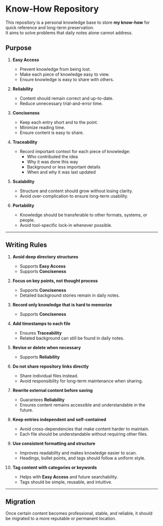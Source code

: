 # Know-How Repository

This repository is a personal knowledge base to store **my know-how** for quick reference and long-term preservation.  
It aims to solve problems that daily notes alone cannot address.

## Purpose

1. **Easy Access**
    - Prevent knowledge from being lost.
    - Make each piece of knowledge easy to view.
    - Ensure knowledge is easy to share with others.
        
2. **Reliability**
    - Content should remain correct and up-to-date.
    - Reduce unnecessary trial-and-error time.
        
3. **Conciseness**
    - Keep each entry short and to the point.
    - Minimize reading time.
    - Ensure content is easy to share.
        
4. **Traceability**
    - Record important context for each piece of knowledge:
        - Who contributed the idea
        - Why it was done this way
        - Background or less important details
        - When and why it was last updated
            
5. **Scalability**
    - Structure and content should grow without losing clarity.
    - Avoid over-complication to ensure long-term usability.
        
6. **Portability**
    - Knowledge should be transferable to other formats, systems, or people.
    - Avoid tool-specific lock-in whenever possible.

---

## Writing Rules

1. **Avoid deep directory structures**
    - Supports **Easy Access**
    - Supports **Conciseness**
        
2. **Focus on key points, not thought process**
    - Supports **Conciseness**
    - Detailed background stories remain in daily notes.
        
3. **Record only knowledge that is hard to memorize**
    - Supports **Conciseness**
        
4. **Add timestamps to each file**
    - Ensures **Traceability**
    - Related background can still be found in daily notes.
        
5. **Revise or delete when necessary**
    - Supports **Reliability**
        
6. **Do not share repository links directly**
    - Share individual files instead.
    - Avoid responsibility for long-term maintenance when sharing.
        
7. **Rewrite external content before saving**
    - Guarantees **Reliability**
    - Ensures content remains accessible and understandable in the future.
        
8. **Keep entries independent and self-contained**
    - Avoid cross-dependencies that make content harder to maintain.
    - Each file should be understandable without requiring other files.
        
9. **Use consistent formatting and structure**
    - Improves readability and makes knowledge easier to scan.
    - Headings, bullet points, and tags should follow a uniform style.
        
10. **Tag content with categories or keywords**
    - Helps with **Easy Access** and future searchability.
    - Tags should be simple, reusable, and intuitive.

---

## Migration

Once certain content becomes professional, stable, and reliable, it should be migrated to a more reputable or permanent location.
